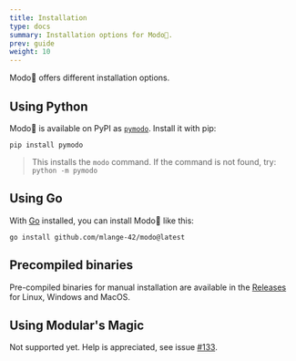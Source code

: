 ```yaml
---
title: Installation
type: docs
summary: Installation options for Modo🧯.
prev: guide
weight: 10
---
```

Modo🧯 offers different installation options.

## Using Python

Modo🧯 is available on PyPI as [`pymodo`](https://pypi.org/project/pymodo/).
Install it with pip:

```shell {class="no-wrap"}
pip install pymodo
```

> This installs the `modo` command. If the command is not found, try:  
> `python -m pymodo`

## Using Go

With [Go](https://go.dev) installed, you can install Modo🧯 like this:

```shell {class="no-wrap"}
go install github.com/mlange-42/modo@latest
```

## Precompiled binaries

Pre-compiled binaries for manual installation are available in the
[Releases](https://github.com/mlange-42/modo/releases)
for Linux, Windows and MacOS.

## Using Modular's Magic

Not supported yet. Help is appreciated, see issue [#133](https://github.com/mlange-42/modo/issues/133).
